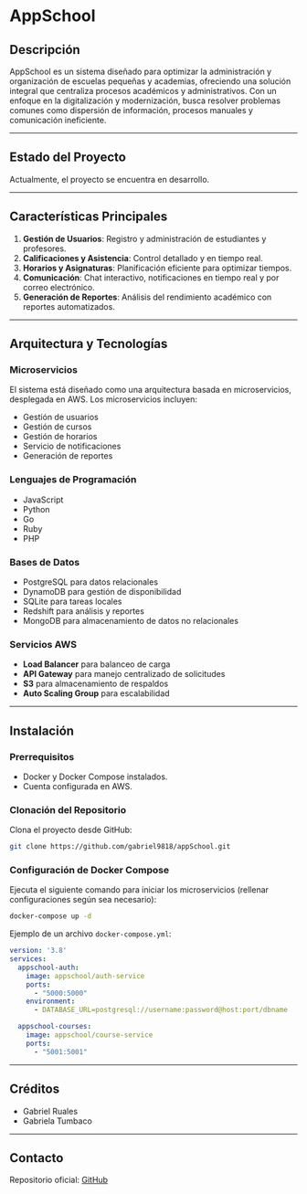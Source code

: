 # AppSchool

## Descripción
AppSchool es un sistema diseñado para optimizar la administración y organización de escuelas pequeñas y academias, ofreciendo una solución integral que centraliza procesos académicos y administrativos. Con un enfoque en la digitalización y modernización, busca resolver problemas comunes como dispersión de información, procesos manuales y comunicación ineficiente.

---

## Estado del Proyecto
Actualmente, el proyecto se encuentra en desarrollo.

---

## Características Principales
1. **Gestión de Usuarios**: Registro y administración de estudiantes y profesores.
2. **Calificaciones y Asistencia**: Control detallado y en tiempo real.
3. **Horarios y Asignaturas**: Planificación eficiente para optimizar tiempos.
4. **Comunicación**: Chat interactivo, notificaciones en tiempo real y por correo electrónico.
5. **Generación de Reportes**: Análisis del rendimiento académico con reportes automatizados.

---

## Arquitectura y Tecnologías

### Microservicios
El sistema está diseñado como una arquitectura basada en microservicios, desplegada en AWS. Los microservicios incluyen:
- Gestión de usuarios
- Gestión de cursos
- Gestión de horarios
- Servicio de notificaciones
- Generación de reportes

### Lenguajes de Programación
- JavaScript
- Python
- Go
- Ruby
- PHP

### Bases de Datos
- PostgreSQL para datos relacionales
- DynamoDB para gestión de disponibilidad
- SQLite para tareas locales
- Redshift para análisis y reportes
- MongoDB para almacenamiento de datos no relacionales

### Servicios AWS
- **Load Balancer** para balanceo de carga
- **API Gateway** para manejo centralizado de solicitudes
- **S3** para almacenamiento de respaldos
- **Auto Scaling Group** para escalabilidad

---

## Instalación

### Prerrequisitos
- Docker y Docker Compose instalados.
- Cuenta configurada en AWS.

### Clonación del Repositorio
Clona el proyecto desde GitHub:
```bash
git clone https://github.com/gabriel9818/appSchool.git
```

### Configuración de Docker Compose
Ejecuta el siguiente comando para iniciar los microservicios (rellenar configuraciones según sea necesario):
```bash
docker-compose up -d
```

Ejemplo de un archivo `docker-compose.yml`:
```yaml
version: '3.8'
services:
  appschool-auth:
    image: appschool/auth-service
    ports:
      - "5000:5000"
    environment:
      - DATABASE_URL=postgresql://username:password@host:port/dbname

  appschool-courses:
    image: appschool/course-service
    ports:
      - "5001:5001"
```

---

## Créditos
- Gabriel Ruales
- Gabriela Tumbaco

---

## Contacto
Repositorio oficial: [GitHub](https://github.com/gabriel9818/appSchool)
